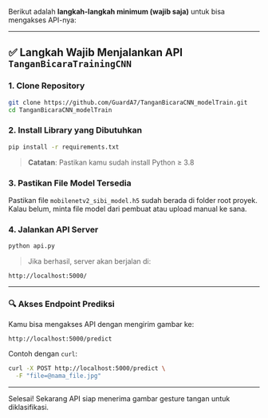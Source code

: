 Berikut adalah **langkah-langkah minimum (wajib saja)** untuk bisa mengakses API-nya:

---

## ✅ Langkah Wajib Menjalankan API `TanganBicaraTrainingCNN`

### 1. **Clone Repository**

```bash
git clone https://github.com/GuardA7/TanganBicaraCNN_modelTrain.git
cd TanganBicaraCNN_modelTrain
```

### 2. **Install Library yang Dibutuhkan**

```bash
pip install -r requirements.txt
```

> **Catatan**: Pastikan kamu sudah install Python ≥ 3.8

### 3. **Pastikan File Model Tersedia**

Pastikan file `mobilenetv2_sibi_model.h5` sudah berada di folder root proyek. Kalau belum, minta file model dari pembuat atau upload manual ke sana.

### 4. **Jalankan API Server**

```bash
python api.py
```

> Jika berhasil, server akan berjalan di:

```
http://localhost:5000/
```

---

### 🔍 Akses Endpoint Prediksi

Kamu bisa mengakses API dengan mengirim gambar ke:

```
http://localhost:5000/predict
```

Contoh dengan `curl`:

```bash
curl -X POST http://localhost:5000/predict \
  -F "file=@nama_file.jpg"
```

---

Selesai! Sekarang API siap menerima gambar gesture tangan untuk diklasifikasi.


